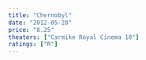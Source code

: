 ```yaml
---
title: "Chernobyl"
date: "2012-05-28"
price: "8.25"
theaters: ["Carmike Royal Cinema 10"]
ratings: ["R"]
---
```

